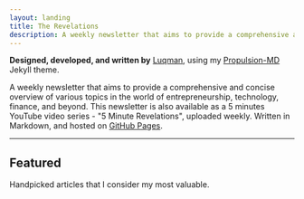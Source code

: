 ```yaml
---
layout: landing
title: The Revelations
description: A weekly newsletter that aims to provide a comprehensive and concise overview of various topics in the world of entrepreneurship, technology, finance, and beyond.
---
```


**Designed, developed, and written by** [Luqman](https://theluqmn.github.io/), using my [Propulsion-MD](https://theluqmn.github.io/propulsion-md/) Jekyll theme.

A weekly newsletter that aims to provide a comprehensive and concise overview of various topics in the world of entrepreneurship, technology, finance, and beyond. This newsletter is also available as a 5 minutes YouTube video series - "5 Minute Revelations", uploaded weekly. Written in Markdown, and hosted on [GitHub Pages](https://pages.github.com/).

---

## Featured

Handpicked articles that I consider my most valuable.
